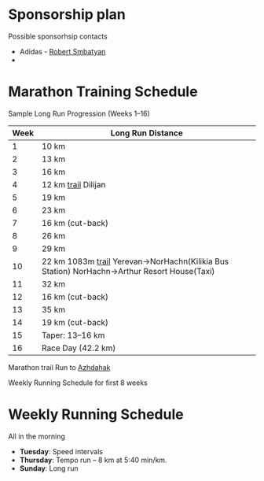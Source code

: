 # Sponsorship plan

Possible sponsorhsip contacts
* Adidas - [Robert Smbatyan](https://www.linkedin.com/in/robert-smbatyan-703794125/)
* 

# Marathon Training Schedule
Sample Long Run Progression (Weeks 1–16)

| Week | Long Run Distance |
|------|-------------------|
| 1    | 10 km             |
| 2    | 13 km             |
| 3    | 16 km             |
| 4    | 12 km [trail](https://www.alltrails.com/trail/armenia/tavush/nature-pilgrimage-trail-haghartsin-monastery) Dilijan|
| 5    | 19 km             |
| 6    | 23 km             |
| 7    | 16 km (cut-back)  |
| 8    | 26 km             |
| 9    | 29 km             |
| 10   | 22 km 1083m [trail](https://www.wikiloc.com/trail-running-trails/armenia-tsaghkunyats-loop-from-aghveran-13429964) Yerevan->NorHachn(Kilikia Bus Station) NorHachn->Arthur Resort House(Taxi)|
| 11   | 32 km             |
| 12   | 16 km (cut-back)  |
| 13   | 35 km             |
| 14   | 19 km (cut-back)  |
| 15   | Taper: 13–16 km   |
| 16   | Race Day (42.2 km)

Marathon trail Run to [Azhdahak](https://www.alltrails.com/explore/trail/armenia/kotayk--3/sevaberd-geghama-mountains-azhdahak?mobileMap=false&ref=sidebar-static-map)


Weekly Running Schedule for first 8 weeks

# Weekly Running Schedule
All in the morning
- **Tuesday**: Speed intervals  
- **Thursday**: Tempo run – 8 km at 5:40 min/km.  
- **Sunday**: Long run
